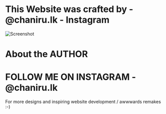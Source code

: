 # This Website was crafted by - @chaniru.lk - Instagram
![Screenshot](../../assets/img/sc1.png)

# About the AUTHOR

<h1>FOLLOW ME ON INSTAGRAM - @chaniru.lk</h1>

For more designs and inspiring website development /
awwwards remakes :-)
